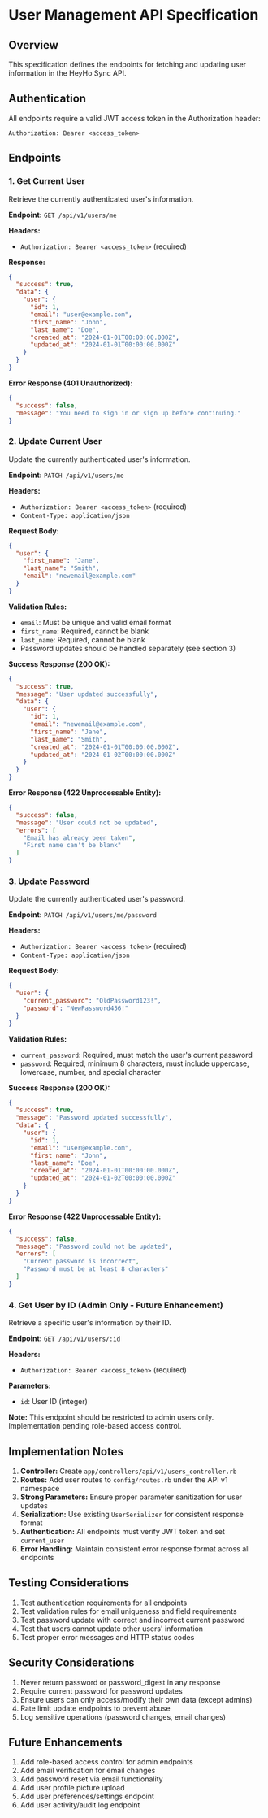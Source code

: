 # User Management API Specification

## Overview
This specification defines the endpoints for fetching and updating user information in the HeyHo Sync API.

## Authentication
All endpoints require a valid JWT access token in the Authorization header:
```
Authorization: Bearer <access_token>
```

## Endpoints

### 1. Get Current User
Retrieve the currently authenticated user's information.

**Endpoint:** `GET /api/v1/users/me`

**Headers:**
- `Authorization: Bearer <access_token>` (required)

**Response:**
```json
{
  "success": true,
  "data": {
    "user": {
      "id": 1,
      "email": "user@example.com",
      "first_name": "John",
      "last_name": "Doe",
      "created_at": "2024-01-01T00:00:00.000Z",
      "updated_at": "2024-01-01T00:00:00.000Z"
    }
  }
}
```

**Error Response (401 Unauthorized):**
```json
{
  "success": false,
  "message": "You need to sign in or sign up before continuing."
}
```

### 2. Update Current User
Update the currently authenticated user's information.

**Endpoint:** `PATCH /api/v1/users/me`

**Headers:**
- `Authorization: Bearer <access_token>` (required)
- `Content-Type: application/json`

**Request Body:**
```json
{
  "user": {
    "first_name": "Jane",
    "last_name": "Smith",
    "email": "newemail@example.com"
  }
}
```

**Validation Rules:**
- `email`: Must be unique and valid email format
- `first_name`: Required, cannot be blank
- `last_name`: Required, cannot be blank
- Password updates should be handled separately (see section 3)

**Success Response (200 OK):**
```json
{
  "success": true,
  "message": "User updated successfully",
  "data": {
    "user": {
      "id": 1,
      "email": "newemail@example.com",
      "first_name": "Jane",
      "last_name": "Smith",
      "created_at": "2024-01-01T00:00:00.000Z",
      "updated_at": "2024-01-02T00:00:00.000Z"
    }
  }
}
```

**Error Response (422 Unprocessable Entity):**
```json
{
  "success": false,
  "message": "User could not be updated",
  "errors": [
    "Email has already been taken",
    "First name can't be blank"
  ]
}
```

### 3. Update Password
Update the currently authenticated user's password.

**Endpoint:** `PATCH /api/v1/users/me/password`

**Headers:**
- `Authorization: Bearer <access_token>` (required)
- `Content-Type: application/json`

**Request Body:**
```json
{
  "user": {
    "current_password": "OldPassword123!",
    "password": "NewPassword456!"
  }
}
```

**Validation Rules:**
- `current_password`: Required, must match the user's current password
- `password`: Required, minimum 8 characters, must include uppercase, lowercase, number, and special character

**Success Response (200 OK):**
```json
{
  "success": true,
  "message": "Password updated successfully",
  "data": {
    "user": {
      "id": 1,
      "email": "user@example.com",
      "first_name": "John",
      "last_name": "Doe",
      "created_at": "2024-01-01T00:00:00.000Z",
      "updated_at": "2024-01-02T00:00:00.000Z"
    }
  }
}
```

**Error Response (422 Unprocessable Entity):**
```json
{
  "success": false,
  "message": "Password could not be updated",
  "errors": [
    "Current password is incorrect",
    "Password must be at least 8 characters"
  ]
}
```

### 4. Get User by ID (Admin Only - Future Enhancement)
Retrieve a specific user's information by their ID.

**Endpoint:** `GET /api/v1/users/:id`

**Headers:**
- `Authorization: Bearer <access_token>` (required)

**Parameters:**
- `id`: User ID (integer)

**Note:** This endpoint should be restricted to admin users only. Implementation pending role-based access control.

## Implementation Notes

1. **Controller:** Create `app/controllers/api/v1/users_controller.rb`
2. **Routes:** Add user routes to `config/routes.rb` under the API v1 namespace
3. **Strong Parameters:** Ensure proper parameter sanitization for user updates
4. **Serialization:** Use existing `UserSerializer` for consistent response format
5. **Authentication:** All endpoints must verify JWT token and set `current_user`
6. **Error Handling:** Maintain consistent error response format across all endpoints

## Testing Considerations

1. Test authentication requirements for all endpoints
2. Test validation rules for email uniqueness and field requirements
3. Test password update with correct and incorrect current password
4. Test that users cannot update other users' information
5. Test proper error messages and HTTP status codes

## Security Considerations

1. Never return password or password_digest in any response
2. Require current password for password updates
3. Ensure users can only access/modify their own data (except admins)
4. Rate limit update endpoints to prevent abuse
5. Log sensitive operations (password changes, email changes)

## Future Enhancements

1. Add role-based access control for admin endpoints
2. Add email verification for email changes
3. Add password reset via email functionality
4. Add user profile picture upload
5. Add user preferences/settings endpoint
6. Add user activity/audit log endpoint